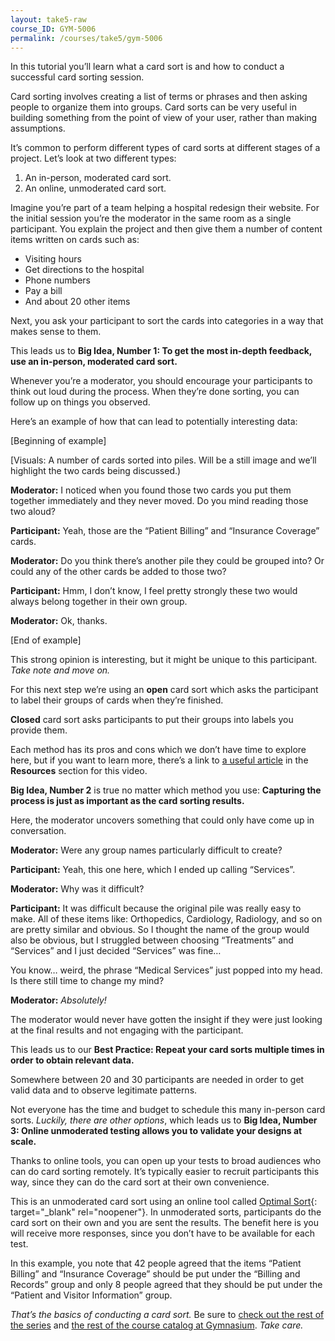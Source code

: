 ```yaml
---
layout: take5-raw
course_ID: GYM-5006
permalink: /courses/take5/gym-5006
---
```


In this tutorial you’ll learn what a card sort is and how to conduct a successful card sorting session.

Card sorting involves creating a list of terms or phrases and then asking people to organize them into groups. Card sorts can be very useful in building something from the point of view of your user, rather than making assumptions.

It’s common to perform different types of card sorts at different stages of a project. Let’s look at two different types:

1. An in-person, moderated card sort.
2. An online, unmoderated card sort.

Imagine you’re part of a team helping a hospital redesign their website. For the initial session you’re the moderator in the same room as a single participant. You explain the project and then give them a number of content items written on cards such as:

- Visiting hours
- Get directions to the hospital
- Phone numbers
- Pay a bill
- And about 20 other items

Next, you ask your participant to sort the cards into categories in a way that makes sense to them.

This leads us to **Big Idea, Number 1: To get the most in-depth feedback, use an in-person, moderated card sort.**

Whenever you’re a moderator, you should encourage your participants to think out loud during the process. When they’re done sorting, you can follow up on things you observed.

Here’s an example of how that can lead to potentially interesting data:

[Beginning of example]

[Visuals: A number of cards sorted into piles. Will be a still image and we’ll highlight the two cards being discussed.)

**Moderator:** I noticed when you found those two cards you put them together immediately and they never moved. Do you mind reading those two aloud?

**Participant:** Yeah, those are the “Patient Billing” and “Insurance Coverage” cards.

**Moderator:** Do you think there’s another pile they could be grouped into? Or could any of the other cards be added to those two?

**Participant:** Hmm, I don’t know, I feel pretty strongly these two would always belong together in their own group.

**Moderator:** Ok, thanks.

[End of example]

This strong opinion is interesting, but it might be unique to this participant. *Take note and move on.*

For this next step we’re using an **open** card sort which asks the participant to label their groups of cards when they’re finished.

**Closed** card sort asks participants to put their groups into labels you provide them.

Each method has its pros and cons which we don’t have time to explore here, but if you want to learn more, there’s a link to [a useful article][1] in the **Resources** section for this video.

**Big Idea, Number 2** is true no matter which method you use: **Capturing the process is just as important as the card sorting results.**

Here, the moderator uncovers something that could only have come up in conversation.

**Moderator:** Were any group names particularly difficult to create?

**Participant:** Yeah, this one here, which I ended up calling “Services”.

**Moderator:** Why was it difficult?

**Participant:** It was difficult because the original pile was really easy to make. All of these items like: Orthopedics, Cardiology, Radiology, and so on are pretty similar and obvious. So I thought the name of the group would also be obvious, but I struggled between choosing “Treatments” and “Services” and I just decided “Services” was fine…

You know… weird, the phrase “Medical Services” just popped into my head. Is there still time to change my mind?

**Moderator:** *Absolutely!*

The moderator would never have gotten the insight if they were just looking at the final results and not engaging with the participant.

This leads us to our **Best Practice: Repeat your card sorts multiple times in order to obtain relevant data.**

Somewhere between 20 and 30 participants are needed in order to get valid data and to observe legitimate patterns.

Not everyone has the time and budget to schedule this many in-person card sorts. *Luckily, there are other options*, which leads us to **Big Idea, Number 3: Online unmoderated testing allows you to validate your designs at scale.**

Thanks to online tools, you can open up your tests to broad audiences who can do card sorting remotely. It’s typically easier to recruit participants this way, since they can do the card sort at their own convenience.

This is an unmoderated card sort using an online tool called [Optimal Sort][2]{: target="_blank" rel="noopener"}. In unmoderated sorts, participants do the card sort on their own and you are sent the results. The benefit here is you will receive more responses, since you don’t have to be available for each test.

In this example, you note that 42 people agreed that the items “Patient Billing” and “Insurance Coverage” should be put under the “Billing and Records” group and only 8 people agreed that they should be put under the “Patient and Visitor Information” group.

*That’s the basics of conducting a card sort.* Be sure to [check out the rest of the series][3] and [the rest of the course catalog at Gymnasium][4]. *Take care.*

[1]: https://www.interaction-design.org/literature/article/the-pros-and-cons-of-card-sorting-in-ux-research
[2]: https://www.optimalworkshop.com/optimalsort
[3]: https://thegymnasium.com/courses/take5
[4]: https://thegymnasium.com/courses
